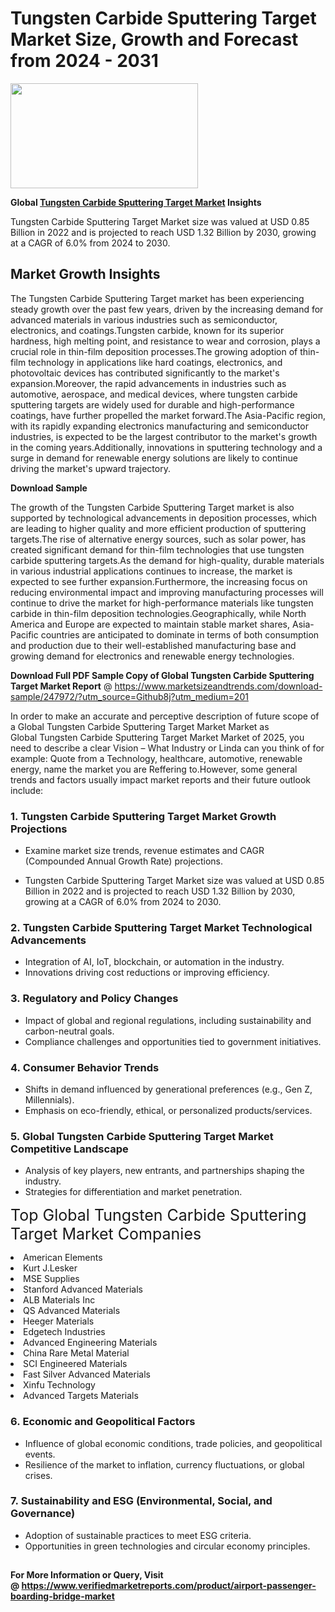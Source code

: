 <H1>Tungsten Carbide Sputtering Target Market Size, Growth and Forecast from 2024 - 2031</H1><img class="aligncenter size-medium wp-image-584254" src="https://thirdeyenews.in/wp-content/uploads/2024/09/Global-Market-Research-300x168.jpeg" alt="" width="300" height="168" /><p><strong>Global&nbsp;<a href="https://www.marketsizeandtrends.com/download-sample/247972/?utm_source=Github8j?utm_medium=201">Tungsten Carbide Sputtering Target Market</a> Insights</strong></p><p>Tungsten Carbide Sputtering Target Market size was valued at USD 0.85 Billion in 2022 and is projected to reach USD 1.32 Billion by 2030, growing at a CAGR of 6.0% from 2024 to 2030.</p><p><h2>Market Growth Insights</h2> <p>The Tungsten Carbide Sputtering Target market has been experiencing steady growth over the past few years, driven by the increasing demand for advanced materials in various industries such as semiconductor, electronics, and coatings.Tungsten carbide, known for its superior hardness, high melting point, and resistance to wear and corrosion, plays a crucial role in thin-film deposition processes.The growing adoption of thin-film technology in applications like hard coatings, electronics, and photovoltaic devices has contributed significantly to the market's expansion.Moreover, the rapid advancements in industries such as automotive, aerospace, and medical devices, where tungsten carbide sputtering targets are widely used for durable and high-performance coatings, have further propelled the market forward.The Asia-Pacific region, with its rapidly expanding electronics manufacturing and semiconductor industries, is expected to be the largest contributor to the market's growth in the coming years.Additionally, innovations in sputtering technology and a surge in demand for renewable energy solutions are likely to continue driving the market's upward trajectory.</p> <p><strong>Download Sample</strong></p> <p>The growth of the Tungsten Carbide Sputtering Target market is also supported by technological advancements in deposition processes, which are leading to higher quality and more efficient production of sputtering targets.The rise of alternative energy sources, such as solar power, has created significant demand for thin-film technologies that use tungsten carbide sputtering targets.As the demand for high-quality, durable materials in various industrial applications continues to increase, the market is expected to see further expansion.Furthermore, the increasing focus on reducing environmental impact and improving manufacturing processes will continue to drive the market for high-performance materials like tungsten carbide in thin-film deposition technologies.Geographically, while North America and Europe are expected to maintain stable market shares, Asia-Pacific countries are anticipated to dominate in terms of both consumption and production due to their well-established manufacturing base and growing demand for electronics and renewable energy technologies.</p> <p><span class=""><strong>Download Full PDF Sample Copy of Global Tungsten Carbide Sputtering Target Market Report</strong> @ <a href="https://www.marketsizeandtrends.com/download-sample/247972/?utm_source=Github8j?utm_medium=201" target="_blank">https://www.marketsizeandtrends.com/download-sample/247972/?utm_source=Github8j?utm_medium=201</a></span></p><p>In order to make an accurate and perceptive description of future scope of a Global&nbsp;Tungsten Carbide Sputtering Target Market Market as Global&nbsp;Tungsten Carbide Sputtering Target Market Market of 2025, you need to describe a clear Vision &ndash; What Industry or Linda can you think of for example: Quote from a Technology, healthcare, automotive, renewable energy, name the market you are Reffering to.However, some general trends and factors usually impact market reports and their future outlook include:</p><h3>1.&nbsp;<strong>Tungsten Carbide Sputtering Target Market Growth Projections</strong></h3><ul><li>Examine market size trends, revenue estimates and CAGR (Compounded Annual Growth Rate) projections.</li><li><p>Tungsten Carbide Sputtering Target Market size was valued at USD 0.85 Billion in 2022 and is projected to reach USD 1.32 Billion by 2030, growing at a CAGR of 6.0% from 2024 to 2030.</p></li></ul><h3>2.&nbsp;<strong>Tungsten Carbide Sputtering Target Market Technological Advancements</strong></h3><ul><li>Integration of AI, IoT, blockchain, or automation in the industry.</li><li>Innovations driving cost reductions or improving efficiency.</li></ul><h3>3.&nbsp;<strong>Regulatory and Policy Changes</strong></h3><ul><li>Impact of global and regional regulations, including sustainability and carbon-neutral goals.</li><li>Compliance challenges and opportunities tied to government initiatives.</li></ul><h3>4.&nbsp;<strong>Consumer Behavior Trends</strong></h3><ul><li>Shifts in demand influenced by generational preferences (e.g., Gen Z, Millennials).</li><li>Emphasis on eco-friendly, ethical, or personalized products/services.</li></ul><h3>5.&nbsp;<strong>Global Tungsten Carbide Sputtering Target Market Competitive Landscape</strong></h3><ul><li>Analysis of key players, new entrants, and partnerships shaping the industry.</li><li>Strategies for differentiation and market penetration.</li></ul><p data-pm-slice="1 1 []"><span style="color: inherit; font-family: inherit; font-size: 25px;">Top Global Tungsten Carbide Sputtering Target Market Companies</span></p><div class="" data-test-id=""><p><li>American Elements</li><li> Kurt J.Lesker</li><li> MSE Supplies</li><li> Stanford Advanced Materials</li><li> ALB Materials Inc</li><li> QS Advanced Materials</li><li> Heeger Materials</li><li> Edgetech Industries</li><li> Advanced Engineering Materials</li><li> China Rare Metal Material</li><li> SCI Engineered Materials</li><li> Fast Silver Advanced Materials</li><li> Xinfu Technology</li><li> Advanced Targets Materials</li></p></div><h3>6.&nbsp;<strong>Economic and Geopolitical Factors</strong></h3><ul><li>Influence of global economic conditions, trade policies, and geopolitical events.</li><li>Resilience of the market to inflation, currency fluctuations, or global crises.</li></ul><h3>7.&nbsp;<strong>Sustainability and ESG (Environmental, Social, and Governance)</strong></h3><ul><li>Adoption of sustainable practices to meet ESG criteria.</li><li>Opportunities in green technologies and circular economy principles.</li></ul><h2><strong style="font-size: 14px;">For More Information or Query, Visit @&nbsp;</strong><a style="background-color: #ffffff; font-size: 14px;" href="https://www.marketsizeandtrends.com/report/tungsten-carbide-sputtering-target-market/" target="_blank">https://www.verifiedmarketreports.com/product/airport-passenger-boarding-bridge-market</a></h2>